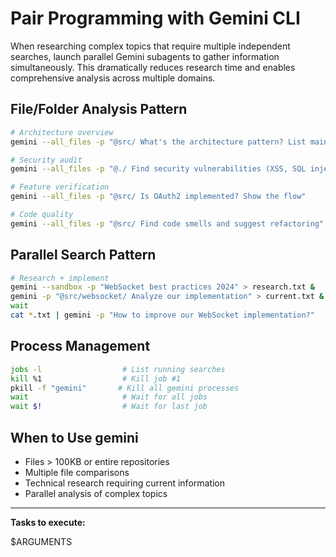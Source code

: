 # Pair Programming with Gemini CLI

When researching complex topics that require multiple independent searches, launch parallel Gemini subagents to gather information simultaneously. This dramatically reduces research time and enables comprehensive analysis across multiple domains.

## File/Folder Analysis Pattern

```bash
# Architecture overview
gemini --all_files -p "@src/ What's the architecture pattern? List main components"

# Security audit
gemini --all_files -p "@./ Find security vulnerabilities (XSS, SQL injection, hardcoded secrets)"

# Feature verification
gemini --all_files -p "@src/ Is OAuth2 implemented? Show the flow"

# Code quality
gemini --all_files -p "@src/ Find code smells and suggest refactoring"
```

## Parallel Search Pattern

```bash
# Research + implement
gemini --sandbox -p "WebSocket best practices 2024" > research.txt &
gemini -p "@src/websocket/ Analyze our implementation" > current.txt &
wait
cat *.txt | gemini -p "How to improve our WebSocket implementation?"
```

## Process Management

```bash
jobs -l                  # List running searches
kill %1                  # Kill job #1
pkill -f "gemini"       # Kill all gemini processes
wait                     # Wait for all jobs
wait $!                  # Wait for last job
```

## When to Use gemini

- Files > 100KB or entire repositories
- Multiple file comparisons
- Technical research requiring current information
- Parallel analysis of complex topics

---

**Tasks to execute:**

$ARGUMENTS
